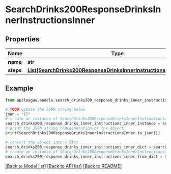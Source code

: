 # SearchDrinks200ResponseDrinksInnerInstructionsInner


## Properties

Name | Type | Description | Notes
------------ | ------------- | ------------- | -------------
**name** | **str** |  | [optional] 
**steps** | [**List[SearchDrinks200ResponseDrinksInnerInstructionsInnerStepsInner]**](SearchDrinks200ResponseDrinksInnerInstructionsInnerStepsInner.md) |  | [optional] 

## Example

```python
from apileague.models.search_drinks200_response_drinks_inner_instructions_inner import SearchDrinks200ResponseDrinksInnerInstructionsInner

# TODO update the JSON string below
json = "{}"
# create an instance of SearchDrinks200ResponseDrinksInnerInstructionsInner from a JSON string
search_drinks200_response_drinks_inner_instructions_inner_instance = SearchDrinks200ResponseDrinksInnerInstructionsInner.from_json(json)
# print the JSON string representation of the object
print(SearchDrinks200ResponseDrinksInnerInstructionsInner.to_json())

# convert the object into a dict
search_drinks200_response_drinks_inner_instructions_inner_dict = search_drinks200_response_drinks_inner_instructions_inner_instance.to_dict()
# create an instance of SearchDrinks200ResponseDrinksInnerInstructionsInner from a dict
search_drinks200_response_drinks_inner_instructions_inner_from_dict = SearchDrinks200ResponseDrinksInnerInstructionsInner.from_dict(search_drinks200_response_drinks_inner_instructions_inner_dict)
```
[[Back to Model list]](../README.md#documentation-for-models) [[Back to API list]](../README.md#documentation-for-api-endpoints) [[Back to README]](../README.md)


